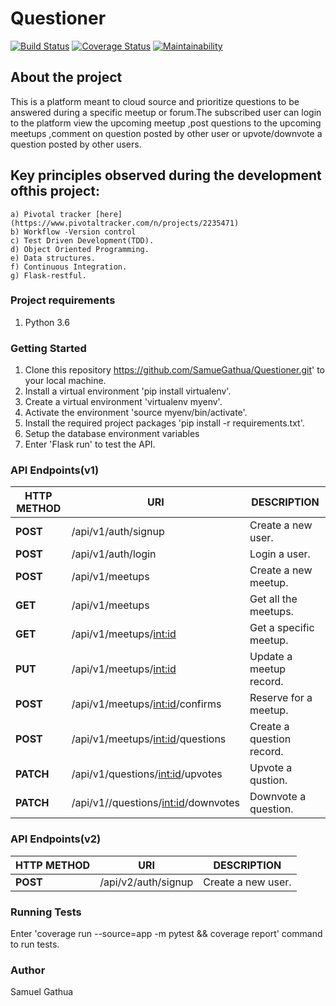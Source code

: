 # Questioner
[![Build Status](https://travis-ci.org/SamueGathua/Questioner.svg?branch=develop)](https://travis-ci.org/SamueGathua/Questioner)
[![Coverage Status](https://coveralls.io/repos/github/SamueGathua/Questioner/badge.svg?branch=develop)](https://coveralls.io/github/SamueGathua/Questioner?branch=develop)
[![Maintainability](https://api.codeclimate.com/v1/badges/03cd5ce808b7bd12e7c7/maintainability)](https://codeclimate.com/github/SamueGathua/Questioner/maintainability)

## About the project
This is a platform meant to cloud source and prioritize questions to be answered during a specific meetup or forum.The subscribed user can login to the platform view the upcoming meetup ,post questions to the upcoming meetups ,comment on question posted by other user or upvote/downvote a question posted by other users.

## Key principles observed during the development ofthis project:

    a) Pivotal tracker [here](https://www.pivotaltracker.com/n/projects/2235471)
    b) Workflow -Version control
    c) Test Driven Development(TDD).
    d) Object Oriented Programming.
    e) Data structures.
    f) Continuous Integration.
    g) Flask-restful.

### Project requirements
1. Python 3.6

### Getting Started
1. Clone this repository https://github.com/SamueGathua/Questioner.git' to your local machine.
2. Install a virtual environment 'pip install virtualenv'.
3. Create a virtual environment 'virtualenv myenv'.
4. Activate the environment 'source myenv/bin/activate'.
5. Install the required  project packages 'pip install -r requirements.txt'.
6. Setup the database environment variables
7. Enter 'Flask run' to test the API.

### API Endpoints(v1)
| **HTTP METHOD**  | **URI**                                    |  **DESCRIPTION**           |
| -----------      | -----------                                |  ---------------           |
| **POST**         | /api/v1/auth/signup                        |  Create a new user.        |  
| **POST**         | /api/v1/auth/login                         |  Login a user.             |
| **POST**         | /api/v1/meetups                            |  Create a new meetup.      |
| **GET**          | /api/v1/meetups                            |  Get all the meetups.      |
| **GET**          | /api/v1/meetups/<int:id>                   |  Get a specific meetup.    |
| **PUT**          | /api/v1/meetups/<int:id>                   |  Update a meetup record.   |
| **POST**         | /api/v1/meetups/<int:id>/confirms             |  Reserve for a meetup.     |
| **POST**         | /api/v1/meetups/<int:id>/questions         |  Create a question record. |
| **PATCH**        | /api/v1/questions/<int:id>/upvotes          |  Upvote a qustion.         |
| **PATCH**        | /api/v1//questions/<int:id>/downvotes       |  Downvote a question.      |

### API Endpoints(v2)
| **HTTP METHOD**  | **URI**                                    |  **DESCRIPTION**           |
| -----------      | -----------                                |  ---------------           |
| **POST**         | /api/v2/auth/signup                        |  Create a new user.        |  


### Running Tests
Enter 'coverage run --source=app -m pytest && coverage report' command to run tests.

### Author

Samuel Gathua
